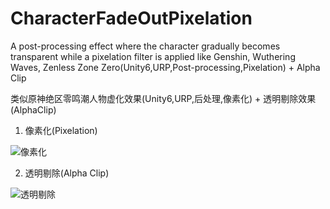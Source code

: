 # CharacterFadeOutPixelation

A post-processing effect where the character gradually becomes transparent while a pixelation filter is applied like Genshin, Wuthering Waves, Zenless Zone Zero(Unity6,URP,Post-processing,Pixelation) + Alpha Clip

类似原神绝区零鸣潮人物虚化效果(Unity6,URP,后处理,像素化) + 透明剔除效果(AlphaClip)

1. 像素化(Pixelation)

![像素化](./CharacterFadeOutPixelation.gif)

2. 透明剔除(Alpha Clip)

![透明剔除](./CharacterFadeOutPixelation2.gif)


